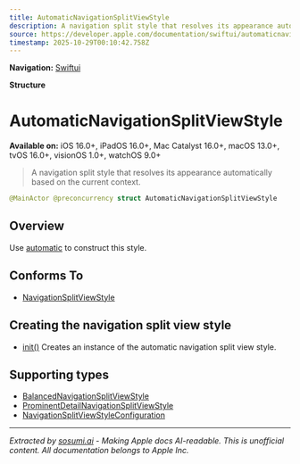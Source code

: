 ```yaml
---
title: AutomaticNavigationSplitViewStyle
description: A navigation split style that resolves its appearance automatically based on the current context.
source: https://developer.apple.com/documentation/swiftui/automaticnavigationsplitviewstyle
timestamp: 2025-10-29T00:10:42.758Z
---
```


**Navigation:** [Swiftui](/documentation/swiftui)

**Structure**

# AutomaticNavigationSplitViewStyle

**Available on:** iOS 16.0+, iPadOS 16.0+, Mac Catalyst 16.0+, macOS 13.0+, tvOS 16.0+, visionOS 1.0+, watchOS 9.0+

> A navigation split style that resolves its appearance automatically based on the current context.

```swift
@MainActor @preconcurrency struct AutomaticNavigationSplitViewStyle
```

## Overview

Use [automatic](/documentation/swiftui/navigationsplitviewstyle/automatic) to construct this style.

## Conforms To

- [NavigationSplitViewStyle](/documentation/swiftui/navigationsplitviewstyle)

## Creating the navigation split view style

- [init()](/documentation/swiftui/automaticnavigationsplitviewstyle/init()) Creates an instance of the automatic navigation split view style.

## Supporting types

- [BalancedNavigationSplitViewStyle](/documentation/swiftui/balancednavigationsplitviewstyle)
- [ProminentDetailNavigationSplitViewStyle](/documentation/swiftui/prominentdetailnavigationsplitviewstyle)
- [NavigationSplitViewStyleConfiguration](/documentation/swiftui/navigationsplitviewstyleconfiguration)

---

*Extracted by [sosumi.ai](https://sosumi.ai) - Making Apple docs AI-readable.*
*This is unofficial content. All documentation belongs to Apple Inc.*
